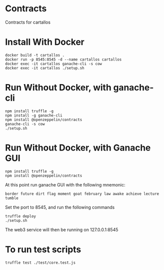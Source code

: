 # Contracts
Contracts for cartallos


# Install With Docker
    docker build -t cartallos .
    docker run -p 8545:8545 -d --name cartallos cartallos
    docker exec -it cartallos ganache-cli -s cow
    docker exec -it cartallos ./setup.sh

# Run Without Docker, with ganache-cli
    npm install truffle -g
    npm install -g ganache-cli
    npm install @openzeppelin/contracts
    ganache-cli -s cow
    ./setup.sh

# Run Without Docker, with Ganache GUI
    npm install truffle -g
    npm install @openzeppelin/contracts
At this point run ganache GUI with the following mnemonic: 
    
    border future dirt flag moment goat february law awake achieve lecture tumble

Set the port to 8545, and run the following commands

    truffle deploy
    ./setup.sh

The web3 service will then be running on 127.0.0.1:8545

# To run test scripts
    truffle test ./test/core.test.js
